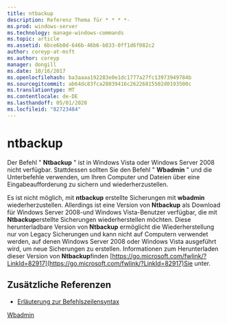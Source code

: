 ```yaml
---
title: ntbackup
description: Referenz Thema für * * * *-
ms.prod: windows-server
ms.technology: manage-windows-commands
ms.topic: article
ms.assetid: 6bce6b0d-646b-46b6-b833-0ff1d6f082c2
author: coreyp-at-msft
ms.author: coreyp
manager: dongill
ms.date: 10/16/2017
ms.openlocfilehash: ba3aaaa192283e0e1dc1777a27fc13973949784b
ms.sourcegitcommit: ab64dc83fca28039416c26226815502d0193500c
ms.translationtype: MT
ms.contentlocale: de-DE
ms.lasthandoff: 05/01/2020
ms.locfileid: "82723484"
---
```

# <a name="ntbackup"></a>ntbackup



Der Befehl " **Ntbackup** " ist in Windows Vista oder Windows Server 2008 nicht verfügbar. Stattdessen sollten Sie den Befehl " **Wbadmin** " und die Unterbefehle verwenden, um Ihren Computer und Dateien über eine Eingabeaufforderung zu sichern und wiederherzustellen.

Es ist nicht möglich, mit **ntbackup** erstellte Sicherungen mit **wbadmin** wiederherzustellen. Allerdings ist eine Version von **Ntbackup** als Download für Windows Server 2008-und Windows Vista-Benutzer verfügbar, die mit **Ntbackup**erstellte Sicherungen wiederherstellen möchten. Diese herunterladbare Version von **Ntbackup** ermöglicht die Wiederherstellung nur von Legacy Sicherungen und kann nicht auf Computern verwendet werden, auf denen Windows Server 2008 oder Windows Vista ausgeführt wird, um neue Sicherungen zu erstellen. Informationen zum Herunterladen dieser Version von **Ntbackup**finden [https://go.microsoft.com/fwlink/?LinkId=82917](https://go.microsoft.com/fwlink/?LinkId=82917)Sie unter.

## <a name="additional-references"></a>Zusätzliche Referenzen

- [Erläuterung zur Befehlszeilensyntax](command-line-syntax-key.md)

[Wbadmin](wbadmin.md)